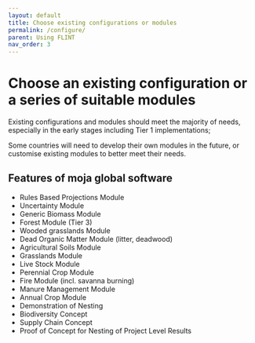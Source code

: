 ```yaml
---
layout: default
title: Choose existing configurations or modules
permalink: /configure/
parent: Using FLINT
nav_order: 3
---
```


# Choose an existing configuration or a series of suitable modules  
Existing configurations and modules should meet the majority of needs, especially in the early stages including Tier 1 implementations;  

Some countries will need to develop their own modules in the future, or customise existing modules to better meet their needs.

## Features of moja global software
- Rules Based Projections Module
- Uncertainty Module
- Generic Biomass Module
- Forest Module (Tier 3)
- Wooded grasslands Module
- Dead Organic Matter Module (litter, deadwood)
- Agricultural Soils Module
- Grasslands Module
- Live Stock Module
- Perennial Crop Module
- Fire Module (incl. savanna burning)
- Manure Management Module
- Annual Crop Module
- Demonstration of Nesting
- Biodiversity Concept
- Supply Chain Concept
- Proof of Concept for Nesting of Project Level Results